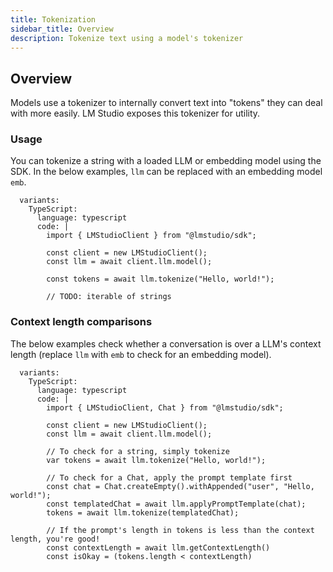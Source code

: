 ```yaml
---
title: Tokenization
sidebar_title: Overview
description: Tokenize text using a model's tokenizer
---
```


## Overview

Models use a tokenizer to internally convert text into "tokens" they can deal with more easily. LM Studio exposes this tokenizer for utility.

### Usage

You can tokenize a string with a loaded LLM or embedding model using the SDK. In the below examples, `llm` can be replaced with an embedding model `emb`.

```lms_code_snippet
  variants:
    TypeScript:
      language: typescript
      code: |
        import { LMStudioClient } from "@lmstudio/sdk";

        const client = new LMStudioClient();
        const llm = await client.llm.model();

        const tokens = await llm.tokenize("Hello, world!");

        // TODO: iterable of strings
```

### Context length comparisons

The below examples check whether a conversation is over a LLM's context length
(replace `llm` with `emb` to check for an embedding model).

```lms_code_snippet
  variants:
    TypeScript:
      language: typescript
      code: |
        import { LMStudioClient, Chat } from "@lmstudio/sdk";

        const client = new LMStudioClient();
        const llm = await client.llm.model();

        // To check for a string, simply tokenize
        var tokens = await llm.tokenize("Hello, world!");

        // To check for a Chat, apply the prompt template first
        const chat = Chat.createEmpty().withAppended("user", "Hello, world!");
        const templatedChat = await llm.applyPromptTemplate(chat);
        tokens = await llm.tokenize(templatedChat);

        // If the prompt's length in tokens is less than the context length, you're good!
        const contextLength = await llm.getContextLength()
        const isOkay = (tokens.length < contextLength)
```
